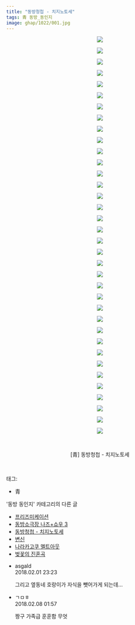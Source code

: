 ```yaml
---
title: "동방청첩 - 치지노토세"
tags: 青 동방_동인지
image: ghap/1022/001.jpg
---
```

<div class="article">
<p style="text-align: center; clear: none; float: none;"><img src="{{ site.nasurl }}/ghap/1022/001.jpg"/></p>
<p style="text-align: center; clear: none; float: none;"><img src="{{ site.nasurl }}/ghap/1022/002.jpg"/></p>
<p style="text-align: center; clear: none; float: none;"><img src="{{ site.nasurl }}/ghap/1022/003.jpg"/></p>
<p style="text-align: center; clear: none; float: none;"><img src="{{ site.nasurl }}/ghap/1022/004.jpg"/></p>
<p style="text-align: center; clear: none; float: none;"><img src="{{ site.nasurl }}/ghap/1022/005.jpg"/></p>
<p style="text-align: center; clear: none; float: none;"><img src="{{ site.nasurl }}/ghap/1022/006.jpg"/></p>
<p style="text-align: center; clear: none; float: none;"><img src="{{ site.nasurl }}/ghap/1022/007.jpg"/></p>
<p style="text-align: center; clear: none; float: none;"><img src="{{ site.nasurl }}/ghap/1022/008.jpg"/></p>
<p style="text-align: center; clear: none; float: none;"><img src="{{ site.nasurl }}/ghap/1022/009.jpg"/></p>
<p style="text-align: center; clear: none; float: none;"><img src="{{ site.nasurl }}/ghap/1022/010.jpg"/></p>
<p style="text-align: center; clear: none; float: none;"><img src="{{ site.nasurl }}/ghap/1022/011.jpg"/></p>
<p style="text-align: center; clear: none; float: none;"><img src="{{ site.nasurl }}/ghap/1022/012.jpg"/></p>
<p style="text-align: center; clear: none; float: none;"><img src="{{ site.nasurl }}/ghap/1022/013.jpg"/></p>
<p style="text-align: center; clear: none; float: none;"><img src="{{ site.nasurl }}/ghap/1022/014.jpg"/></p>
<p style="text-align: center; clear: none; float: none;"><img src="{{ site.nasurl }}/ghap/1022/015.jpg"/></p>
<p style="text-align: center; clear: none; float: none;"><img src="{{ site.nasurl }}/ghap/1022/016.jpg"/></p>
<p style="text-align: center; clear: none; float: none;"><img src="{{ site.nasurl }}/ghap/1022/017.jpg"/></p>
<p style="text-align: center; clear: none; float: none;"><img src="{{ site.nasurl }}/ghap/1022/018.jpg"/></p>
<p style="text-align: center; clear: none; float: none;"><img src="{{ site.nasurl }}/ghap/1022/019.jpg"/></p>
<p style="text-align: center; clear: none; float: none;"><img src="{{ site.nasurl }}/ghap/1022/020.jpg"/></p>
<p style="text-align: center; clear: none; float: none;"><img src="{{ site.nasurl }}/ghap/1022/021.jpg"/></p>
<p style="text-align: center; clear: none; float: none;"><img src="{{ site.nasurl }}/ghap/1022/022.jpg"/></p>
<p style="text-align: center; clear: none; float: none;"><img src="{{ site.nasurl }}/ghap/1022/023.jpg"/></p>
<p style="text-align: center; clear: none; float: none;"><img src="{{ site.nasurl }}/ghap/1022/024.jpg"/></p>
<p style="text-align: center; clear: none; float: none;"><img src="{{ site.nasurl }}/ghap/1022/025.jpg"/></p>
<p style="text-align: center; clear: none; float: none;"><img src="{{ site.nasurl }}/ghap/1022/026.jpg"/></p>
<p style="text-align: center; clear: none; float: none;"><img src="{{ site.nasurl }}/ghap/1022/027.jpg"/></p>
<p style="text-align: center; clear: none; float: none;"><img src="{{ site.nasurl }}/ghap/1022/028.jpg"/></p>
<p style="text-align: center; clear: none; float: none;"><img src="{{ site.nasurl }}/ghap/1022/029.jpg"/></p>
<p style="text-align: center; clear: none; float: none;"><img src="{{ site.nasurl }}/ghap/1022/030.jpg"/></p>
<p style="text-align: center; clear: none; float: none;"><img src="{{ site.nasurl }}/ghap/1022/031.jpg"/></p>
<p style="text-align: center; clear: none; float: none;"><img src="{{ site.nasurl }}/ghap/1022/032.jpg"/></p>
<p style="text-align: center; clear: none; float: none;"><img src="{{ site.nasurl }}/ghap/1022/033.jpg"/></p>
<p style="text-align: center; clear: none; float: none;"><img src="{{ site.nasurl }}/ghap/1022/034.jpg"/></p>
<p style="text-align: center; clear: none; float: none;"><img src="{{ site.nasurl }}/ghap/1022/035.jpg"/></p>
<p style="text-align: center; clear: none; float: none;"><img src="{{ site.nasurl }}/ghap/1022/036.jpg"/></p>
<p style="text-align: center; clear: none; float: none;"><br/></p>
<p style="text-align: center; clear: none; float: none;">[青] 동방청첩 - 치지노토세</p>
<p><br/></p>
</div><div class="tagTrail">
<p>태그: </p>
<ul>
<li>青</li>
</ul>
</div><div class="another">
<p>'동방 동인지' 카테고리의 다른 글</p>
<ul>
<li><a href="/2016-07-23-ghap_1024">프리즈미케이션</a></li>
<li><a href="/2016-07-22-ghap_1023">동방소극장 나즈+쇼우 3</a></li>
<li><a href="/2016-07-22-ghap_1022">동방청첩 - 치지노토세</a></li>
<li><a href="/2016-07-22-ghap_1021">변신</a></li>
<li><a href="/2016-07-22-ghap_1020">나라카고쿠 멜트아웃</a></li>
<li><a href="/2016-07-22-ghap_1019">벚꽃의 진혼곡</a></li>
</ul>
</div><div class="cb_module cb_fluid">
<div class="cb_wrt cb_profile">
<div class="comment">
<ul>
<li class="cb_thumb_off" id="comment15189590">
<div class="cb_comment_area">
<div class="cb_info_area">
<div class="cb_section">
<span class="cb_nick_name">asgald</span>
</div>
<div class="cb_section">
<span class="cb_date">2018.02.01 23:23 </span>
</div>
</div>
<div class="cb_dsc_comment">
<p class="cb_dsc">
											그리고 옆동네 호랑이가 자식을 뺏어가게 되는데...
										</p>
</div>
</div></li>
<li class="cb_thumb_off" id="comment15194876">
<div class="cb_comment_area">
<div class="cb_info_area">
<div class="cb_section">
<span class="cb_nick_name">ㄱㅁㅎ</span>
</div>
<div class="cb_section">
<span class="cb_date">2018.02.08 01:57 </span>
</div>
</div>
<div class="cb_dsc_comment">
<p class="cb_dsc">
											짱구 가족급 훈훈함 무엇
										</p>
</div>
</div></li>
</ul>
</div>
</div><!-- commentList close -->
</div>